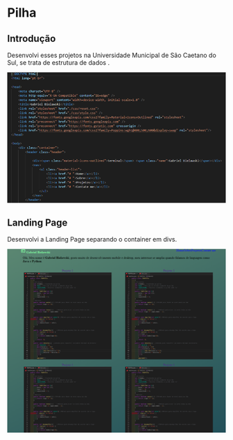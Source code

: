 # <strong>Pilha</strong> 
## Introdução 
Desenvolvi esses projetos na Universidade Municipal de São Caetano do Sul, se trata de estrutura de dados .

  <img src="https://github.com/GabrielBielawski1/estudo-html/blob/main/img/introdu%C3%A7%C3%A3o_projeto.png/"/>
  

## Landing Page
Desenvolvi a Landing Page separando o container em divs.

<img src="https://github.com/GabrielBielawski1/estudo-html/blob/main/img/Captura%20de%20tela%202022-05-16%20204105.png?raw=true"/>
